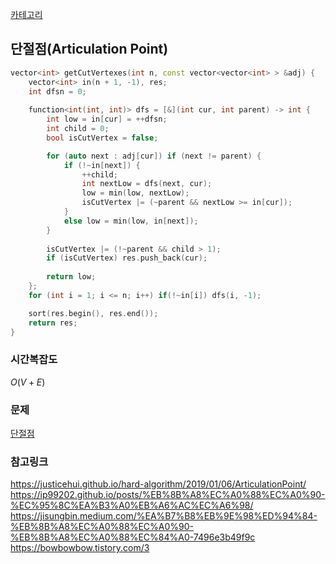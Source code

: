[카테고리](/README.md)
## 단절점(Articulation Point)
```cpp
vector<int> getCutVertexes(int n, const vector<vector<int> > &adj) {
    vector<int> in(n + 1, -1), res;
    int dfsn = 0;
    
    function<int(int, int)> dfs = [&](int cur, int parent) -> int {
        int low = in[cur] = ++dfsn;
        int child = 0;
        bool isCutVertex = false;

        for (auto next : adj[cur]) if (next != parent) {
            if (!~in[next]) {
                ++child;
                int nextLow = dfs(next, cur);
                low = min(low, nextLow);
                isCutVertex |= (~parent && nextLow >= in[cur]);
            }
            else low = min(low, in[next]);
        }
        
        isCutVertex |= (!~parent && child > 1);
        if (isCutVertex) res.push_back(cur);
        
        return low;
    };
    for (int i = 1; i <= n; i++) if(!~in[i]) dfs(i, -1);

    sort(res.begin(), res.end());
    return res;
}
```
### 시간복잡도 
$O(V + E)$   

### 문제
[단절점](https://www.acmicpc.net/problem/11266)   

### 참고링크
https://justicehui.github.io/hard-algorithm/2019/01/06/ArticulationPoint/   
https://ip99202.github.io/posts/%EB%8B%A8%EC%A0%88%EC%A0%90-%EC%95%8C%EA%B3%A0%EB%A6%AC%EC%A6%98/   
https://jisungbin.medium.com/%EA%B7%B8%EB%9E%98%ED%94%84-%EB%8B%A8%EC%A0%88%EC%A0%90-%EB%8B%A8%EC%A0%88%EC%84%A0-7496e3b49f9c   
https://bowbowbow.tistory.com/3